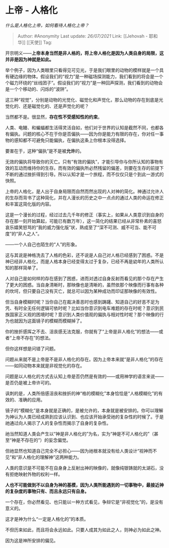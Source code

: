 # 上帝 - 人格化
*什么是人格化上帝，如何看待人格化上帝？*

> Author: #Anonymity 
> Last update: *26/07/2021* 
> Link: [[Jehovah - 耶和华]] [[天使]]
> Tag:    
  
开宗明义——**上帝本身当然是非人格的，将上帝人格化是因为人类自身的局限，这并非是因为神就是如此。**

举个例子，因为人类眼里只看得见可见光，于是我们眼里的动物的模样就是一个具有硬边缘的物体。假设我们的“视力”是一种磁场探测能力，我们看到的将会是一个个磁力环绕的“丝线团子”。假设我们的“视力”是一种回声探测，我们看到的动物会是一个个移动的、闪烁的“波阱”。

这三种“视觉”，分别是动物的光觉化、磁觉化和声觉化，那么动物的存在到底是光觉化的、还是磁觉化的、还是声觉化的呢？

当然都不是。很显然，**存在性不受感知性的约束**。

人类、电鳗、和蝙蝠都生活得灵活自如，他们对于世界的认知是截然不同，也都各有偏执。问题的核心不在于你是否偏执——因为你是能力有限的存在，你对任一事物的感知都不可避免只能偏执，在偏执这条上你根本没得选择。

要害在于，这种“偏执”是不是被**允许**的。

无效的偏执将导致你的灭亡。只有“有效的偏执”，才能引导你与你所认知的事物有效的互动而维持你的生存。而有效的偏执所必然残留的偏差，则要在生存的前提下不断的通过挫折得到引导。所以认知才是一个旅程，而不仅仅只是个到此一游式的快照。

上帝的人格化，是人出于自身局限而自然而然出现的人对神的简化。神通过允许人的生存而背书了这种简化，并在人漫长的历史之中一点点的通过人类的命运在修正和丰富这简化版的内容。

这是一个漫长的过程，经过过去几千年的修正（事实上，如果从人类意识到自身的存在那一刻开始算起，可能已有数万年），这一简化的结果已经从非常朴素的喜怒哀乐嬉笑怒骂的“我的威力强化版”状，熟成至了“深不可测、威不可当、能不可度”的“非人之人”。

——一个人自己也陌生的“人”的形象。

这与其说是神格洗去了人格的色彩，还不说是人自己对人格已经感到了困惑。不是神已经非人格化，而是人格本身已经变得太过于复杂，已经不再是幼年的人类所认知的那样简单了。

人对自己是如何样的存在感到了困惑，进而对透过自身反射而看见的那个存在产生了更大的困惑。当自身清晰时，那映像也是清晰的，虽然依那个映像而行事有各种的坎坷，但只要自己没有灭亡，就总可以因为某种成功而印证那映像的有效性。

但当自身模糊时呢？当你自己在裁决善恶时也感到踌躇、知道自己的好恶不足为凭、有时全无任何逻辑可依时呢？比如当你意识到电车难题的存在时呢？意识到民族国家正义观的困境时呢？意识到人类价值观的偏执与相对性时呢？那个映像的行为也就因为这面镜子的模糊而模糊掉了。

你的挫折感挥之不去、沮丧感无法克服，你就有了“上帝是非人格化”的想法——或者“上帝不存在”的想法。

但你这样想是问错了问题。

问题从来就不是上帝是不是非人格化的存在。因为上帝本来就“是非人格化”的存在——如同动物本来就是非视觉化的存在。

问题是以人格化的方式去认知上帝是否仍然是有效的——或用神学的语言来说——是否仍是被上帝许可的。

讽刺的是，人类所倍感沮丧和挫折的神“格的模糊化”本身恰恰是“人格模糊化”的有效的、准确的应用。

镜子的“模糊化”是本身就是正确的，是被允许的，本身就是被安排的。你可以理解为神认为人类已经成熟到应该认识到、也应该开始承受祂的复杂性的时候了。于是祂通过向人揭示了人的复杂性而揭示了自身的复杂性。

祂当然知道人类会产生以“神是非人格化的”为名，实为“神是不可人格化的”（甚至“神是不存在的”）的妄念偏觉。

但祂显然也知道自己完全不必担心——因为祂根本就没有给人类设计“视神而不见”和“非人格化的理解神”这两种能力。

人类的意识是不可能不在自身身上反射出神的映像的，就像纯银铸就的太湖石，没有拒绝映射外物的权利一样。

**人也不可能做到不以自身为神的基模，因为人类所能遇到的一切事物中，最接近神的复杂度的事物只有、而且永远只有自身。**

一个存在，你必然看见、也只能以一种方式看见，争辩它是“非视觉化”的，是没有意义的。

这才是神为什么“一定是人格化的”的本质。

不但历来如此，而且将会永远如此。只要人成其为如此之人，则神必为如此之神。

因为这是神所安排的偏见。